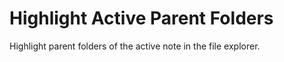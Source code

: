 # Highlight Active Parent Folders

Highlight parent folders of the active note in the file explorer.
